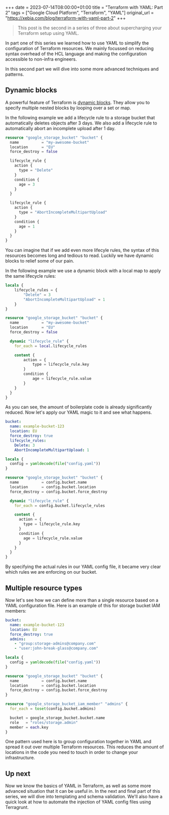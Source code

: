 +++ 
date = 2023-07-14T08:00:00+01:00
title = "Terraform with YAML: Part 2"
tags = ["Google Cloud Platform", "Terraform", "YAML"]
original_url = "https://xebia.com/blog/terraform-with-yaml-part-2"
+++

> This post is the second in a series of three about supercharging your Terraform setup using YAML.

In part one of this series we learned how to use YAML to simplify the configuration of Terraform resources.
We mainly focussed on reducing syntax overhead of the HCL language and making the configuration accessible to non-infra engineers.

In this second part we will dive into some more advanced techniques and patterns.

## Dynamic blocks

A powerful feature of Terraform is [dynamic blocks](https://developer.hashicorp.com/terraform/language/expressions/dynamic-blocks).
They allow you to specify multiple nested blocks by looping over a set or map.

In the following example we add a lifecycle rule to a storage bucket that automatically deletes objects after 3 days.
We also add a lifecycle rule to automatically abort an incomplete upload after 1 day.

```terraform
resource "google_storage_bucket" "bucket" {
  name          = "my-awesome-bucket"
  location      = "EU"
  force_destroy = false

  lifecycle_rule {
    action {
      type = "Delete"
    }
    condition {
      age = 3
    }
  }

  lifecycle_rule {
    action {
      type = "AbortIncompleteMultipartUpload"
    }
    condition {
      age = 1
    }
  }
}
```

You can imagine that if we add even more lifecyle rules, the syntax of this resources becomes long and tedious to read.
Luckily we have dynamic blocks to relief some of our pain.

In the following example we use a dynamic block with a local map to apply the same lifecycle rules:

```terraform
locals {
    lifecycle_rules = {
        "Delete" = 3
        "AbortIncompleteMultipartUpload" = 1
    }
}

resource "google_storage_bucket" "bucket" {
  name          = "my-awesome-bucket"
  location      = "EU"
  force_destroy = false

  dynamic "lifecycle_rule" {
    for_each = local.lifecycle_rules

    content {
        action = {
            type = lifecycle_rule.key
        }
        condition {
            age = lifecycle_rule.value
        }
    }
  }
}
```

As you can see, the amount of boilerplate code is already significantly reduced.
Now let's apply our YAML magic to it and see what happens.

```yaml
bucket:
  name: example-bucket-123
  location: EU
  force_destroy: true
  lifecycle_rules:
    Delete: 3
    AbortIncompleteMultipartUpload: 1
```

```terraform
locals {
  config = yamldecode(file("config.yaml"))
}

resource "google_storage_bucket" "bucket" {
  name          = config.bucket.name
  location      = config.bucket.location
  force_destroy = config.bucket.force_destroy

  dynamic "lifecycle_rule" {
    for_each = config.bucket.lifecycle_rules

    content {
      action = {
        type = lifecycle_rule.key
      }
      condition {
        age = lifecycle_rule.value
      }
    }
  }
}
```

By specifying the actual rules in our YAML config file, it became very clear which rules we are enforcing on our bucket.

## Multiple resource types

Now let's see how we can define more than a single resource based on a YAML configuration file.
Here is an example of this for storage bucket IAM members:

```yaml
bucket:
  name: example-bucket-123
  location: EU
  force_destroy: true
  admins:
    - "group:storage-admins@company.com"
    - "user:john-break-glass@company.com"
```

```terraform
locals {
  config = yamldecode(file("config.yaml"))
}

resource "google_storage_bucket" "bucket" {
  name          = config.bucket.name
  location      = config.bucket.location
  force_destroy = config.bucket.force_destroy
}

resource "google_storage_bucket_iam_member" "admins" {
  for_each = toset(config.bucket.admins)

  bucket = google_storage_bucket.bucket.name
  role   = "roles/storage.admin"
  member = each.key
}
```

One pattern used here is to group configuration together in YAML and spread it out over multiple Terraform resources.
This reduces the amount of locations in the code you need to touch in order to change your infrastructure.

## Up next

Now we know the basics of YAML in Terraform, as well as some more advanced situation that it can be useful in.
In the next and final part of this series, we will dive into templating and schema validation.
We'll also have a quick look at how to automate the injection of YAML config files using Terragrunt.
